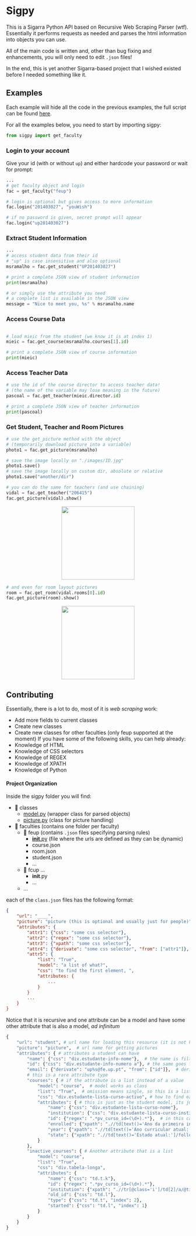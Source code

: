 # Sigpy
This is a Sigarra Python API based on Recursive Web Scraping Parser (wtf). Essentially it performs requests as needed and parses the html information into objects you can use.

All of the main code is written and, other than bug fixing and enhancements, you will only need to edit `.json` files!


In the end, this is yet another Sigarra-based project that I wished existed before I needed something like it.

## Examples
Each example will hide all the code in the previous examples, the full script can be found [here]().

For all the examples below, you need to start by importing sigpy:

```python
from sigpy import get_faculty
```

### Login to your account
Give your id (with or without `up`) and either hardcode your password or wait for prompt:

```python
...
# get faculty object and login
fac = get_faculty("feup")

# login is optional but gives access to more information
fac.login("201403027", "youWish")

# if no password is given, secret prompt will appear
fac.login("up201403027")
```

### Extract Student Information

```python
...
# access student data from their id
# "up" is case insensitive and also optional
msramalho = fac.get_student("UP201403027")

# print a complete JSON view of student information
print(msramalho)

# or simply use the attribute you need
# a complete list is available in the JSON view
message = "Nice to meet you, %s" % msramalho.name
```

### Access Course Data

```python

# load mieic from the student (we know it is at index 1)
mieic = fac.get_course(msramalho.courses[1].id)

# print a complete JSON view of course information
print(mieic)
```

### Access Teacher Data

```python
# use the id of the course director to access teacher data!
# (the name of the variable may lose meaning in the future)
pascoal = fac.get_teacher(mieic.director.id)

# print a complete JSON view of teacher information
print(pascoal)
```

### Get Student, Teacher and Room Pictures
```python
# use the get_picture method with the object
# (temporarily download picture into a variable)
photo1 = fac.get_picture(msramalho)

# save the image locally on "./images/ID.jpg"
photo1.save()
# save the image locally on custom dir, absolute or relative
photo1.save("another/dir")

# you can do the same for teachers (and use chaining)
vidal = fac.get_teacher("206415")
fac.get_picture(vidal).show()
```
<p align="center"><img src="https://sigarra.up.pt/feup/en/FOTOGRAFIAS_SERVICE.foto?pct_cod=206415" height="200px"></p>

```python
# and even for room layout pictures
room = fac.get_room(vidal.rooms[0].id)
fac.get_picture(room).show()
```
<p align="center"><img src="https://sigarra.up.pt/feup/pt/instal_geral2.get_mapa?pv_id=77467" height="200px"></p>

## Contributing
Essentially, there is a lot to do, most of it is _web scraping_ work:
 - Add more fields to current classes
 - Create new classes
 - Create new classes for other faculties (only feup supported at the moment)
If you have some of the following skills, you can help already:
 - Knowledge of HTML
 - Knowledge of CSS selectors
 - Knowledge of REGEX
 - Knowledge of XPATH
 - Knowledge of Python

#### Project Organization
Inside the sigpy folder you will find:
 * 📁 classes
    * [model.py](sigpy/classes/model.py) (wrapper class for parsed objects)
    * [picture.py](sigpy/classes/picture.py) (class for picture handling)
 * 📁 faculties (contains one folder per faculty)
    * 📁 feup (contains `.json` files specifying parsing rules)
        * [__init__.py](sigpy/faculties/feup/__init__.py) (file where the urls are defined as they can be dynamic)
        * course.json
        * room.json
        * student.json
        * ...
    * 📁 fcup ...
        * __init__.py
        * ...
    * ...

each of the `class.json` files has the following format:
```json
{
    "url": "____",
    "picture": "picture (this is optional and usually just for people)",
    "attributes": {
        "attr1": {"css": "some css selector"},
        "attr2": {"regex": "some css selector"},
        "attr3": {"xpath": "some css selector"},
        "attr4": {"derivate": "some css selector", "from": ["attr1"]},
        "attr5": {
            "list": "True",
            "model": "a list of what?",
            "css": "to find the first element, ",
            "attributes: {
                ...
            }
        }
        ...
    }
}
```
Notice that it is recursive and one attribute can be a model and have some other attribute that is also a model, _ad infinitum_
```python
{
    "url": "student", # url name for loading this resource (it is not here because JSON is static)
    "picture": "picture",  # url name for getting pictures
    "attributes": { # attributes a student can have
        "name": {"css": "div.estudante-info-nome"},  # the name is filtered through a css selector
        "id": {"css": "div.estudante-info-numero a"}, # the same goes for id
        "email": {"derivate": "up%s@fe.up.pt", "from": ["id"]},  # derivate means it will be formatted using another attribute after loading, using python formatting features like: student.email = "up%s@fe.up.pt" % student.id
        # this is a rare attribute type
        "courses": { # if the attribute is a list instead of a value
            "model": "course",  # model works as class
            "list": "True",  # omission means single, so this is a list of "course"
            "css": "div.estudante-lista-curso-activo", # how to find each eleement of the list to iterate
            "attributes": { # this is just as the student model, its just inside another model, recursivity!!
                "name": {"css": "div.estudante-lista-curso-nome"},
                "institution": {"css": "div.estudante-lista-curso-instit"},
                "id": {"regex": ".*pv_curso_id=(\d+).*"},  # in this case REGEX is used to search the HTML for the attribute id (must be in a REGEX capture group)
                "enrolled": {"xpath": ".//td[text()='Ano da primeira inscrição:']/following::td[1]"}, # if CSS and REGEX are not enough, you can get all the power of XPATH
                "year": {"xpath": ".//td[text()='Ano curricular atual:']/following::td[1]"},
                "state": {"xpath": ".//td[text()='Estado atual:']/following::td[1]"}
            }
        },
        "inactive_courses": { # Another attribute that is a list
            "model": "course",
            "list": "True",
            "css": "div.tabela-longa",
            "attributes": {
                "name": {"css": "td.t.k"},
                "id": {"regex": ".*pv_curso_id=(\d+).*"},
                "institution": {"xpath": ".//tr[@class='i']/td[2]/a/@title"},
                "old_id": {"css": "td.l"},
                "type": {"css": "td.t", "index": 2},
                "started": {"css": "td.l", "index": 1}
            }
        }
    }
}
```